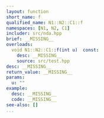 ```yaml
---
layout: function
short_name: f
qualified_name: N1::N2::C1::f
namespaces: [N1, N2, C1]
includer: src/nda.hpp
brief: __MISSING__
overloads:
  void N1::N2::C1::f(int u)  const:
    desc: __MISSING__
    source: src/test.hpp
desc: __MISSING__
return_value: __MISSING__
params:
  u: ""
example:
  desc: __MISSING__
  code: __MISSING__
see-also: []
...
```

